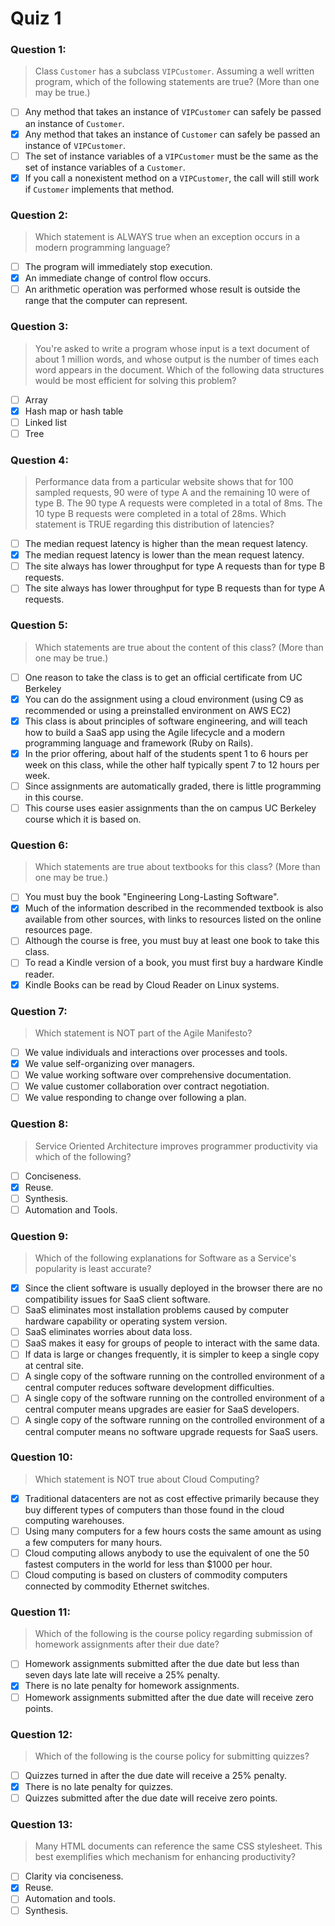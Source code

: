 # Quiz 1

### Question 1: 
> Class `Customer` has a subclass `VIPCustomer`. Assuming a well written program, which of the following statements are true? (More than one may be true.)

- [ ] Any method that takes an instance of `VIPCustomer` can safely be passed an instance of `Customer`.
- [x] Any method that takes an instance of `Customer` can safely be passed an instance of `VIPCustomer`.
- [ ] The set of instance variables of a `VIPCustomer` must be the same as the set of instance variables of a `Customer`.
- [x] If you call a nonexistent method on a `VIPCustomer`, the call will still work if `Customer` implements that method.

### Question 2:
> Which statement is ALWAYS true when an exception occurs in a modern programming language?

- [ ] The program will immediately stop execution.
- [x] An immediate change of control flow occurs.
- [ ] An arithmetic operation was performed whose result is outside the range that the computer can represent.

### Question 3:
> You're asked to write a program whose input is a text document of about 1 million words, and whose output is the number of times each word appears in the document. Which of the following data structures would be most efficient for solving this problem?

- [ ] Array
- [x] Hash map or hash table
- [ ] Linked list
- [ ] Tree

### Question 4:
> Performance data from a particular website shows that for 100 sampled requests, 90 were of type A and the remaining 10 were of type B. The 90 type A requests were completed in a total of 8ms. The 10 type B requests were completed in a total of 28ms. Which statement is TRUE regarding this distribution of latencies?

- [ ] The median request latency is higher than the mean request latency.
- [x] The median request latency is lower than the mean request latency.
- [ ] The site always has lower throughput for type A requests than for type B requests.
- [ ] The site always has lower throughput for type B requests than for type A requests.

### Question 5:
> Which statements are true about the content of this class? (More than one may be true.)

- [ ] One reason to take the class is to get an official certificate from UC Berkeley
- [x] You can do the assignment using a cloud environment (using C9 as recommended or using a preinstalled environment on AWS EC2)
- [x] This class is about principles of software engineering, and will teach how to build a SaaS app using the Agile lifecycle and a modern programming language and framework (Ruby on Rails).
- [x] In the prior offering, about half of the students spent 1 to 6 hours per week on this class, while the other half typically spent 7 to 12 hours per week.
- [ ] Since assignments are automatically graded, there is little programming in this course.
- [ ] This course uses easier assignments than the on campus UC Berkeley course which it is based on.

### Question 6:
> Which statements are true about textbooks for this class? (More than one may be true.)

- [ ] You must buy the book "Engineering Long-Lasting Software".
- [x] Much of the information described in the recommended textbook is also available from other sources, with links to resources listed on the online resources page.
- [ ] Although the course is free, you must buy at least one book to take this class.
- [ ] To read a Kindle version of a book, you must first buy a hardware Kindle reader.
- [x] Kindle Books can be read by Cloud Reader on Linux systems.

### Question 7:
> Which statement is NOT part of the Agile Manifesto?

- [ ] We value individuals and interactions over processes and tools.
- [x] We value self-organizing over managers.
- [ ] We value working software over comprehensive documentation.
- [ ] We value customer collaboration over contract negotiation.
- [ ] We value responding to change over following a plan.

### Question 8:
> Service Oriented Architecture improves programmer productivity via which of the following?

- [ ] Conciseness.
- [x] Reuse.
- [ ] Synthesis.
- [ ] Automation and Tools.

### Question 9:
> Which of the following explanations for Software as a Service's popularity is least accurate?

- [x] Since the client software is usually deployed in the browser there are no compatibility issues for SaaS client software.
- [ ] SaaS eliminates most installation problems caused by computer hardware capability or operating system version.
- [ ] SaaS eliminates worries about data loss.
- [ ] SaaS makes it easy for groups of people to interact with the same data.
- [ ] If data is large or changes frequently, it is simpler to keep a single copy at central site.
- [ ] A single copy of the software running on the controlled environment of a central computer reduces software development difficulties.
- [ ] A single copy of the software running on the controlled environment of a central computer means upgrades are easier for SaaS developers.
- [ ] A single copy of the software running on the controlled environment of a central computer means no software upgrade requests for SaaS users.

### Question 10:
> Which statement is NOT true about Cloud Computing?

- [x] Traditional datacenters are not as cost effective primarily because they buy different types of computers than those found in the cloud computing warehouses.
- [ ] Using many computers for a few hours costs the same amount as using a few computers for many hours.
- [ ] Cloud computing allows anybody to use the equivalent of one the 50 fastest computers in the world for less than $1000 per hour.
- [ ] Cloud computing is based on clusters of commodity computers connected by commodity Ethernet switches.

### Question 11:
> Which of the following is the course policy regarding submission of homework assignments after their due date?

- [ ] Homework assignments submitted after the due date but less than seven days late late will receive a 25% penalty.
- [x] There is no late penalty for homework assignments.
- [ ] Homework assignments submitted after the due date will receive zero points.

### Question 12:
> Which of the following is the course policy for submitting quizzes?

- [ ] Quizzes turned in after the due date will receive a 25% penalty.
- [x] There is no late penalty for quizzes.
- [ ] Quizzes submitted after the due date will receive zero points.

### Question 13:
> Many HTML documents can reference the same CSS stylesheet. This best exemplifies which mechanism for enhancing productivity?

- [ ] Clarity via conciseness.
- [x] Reuse.
- [ ] Automation and tools.
- [ ] Synthesis.
